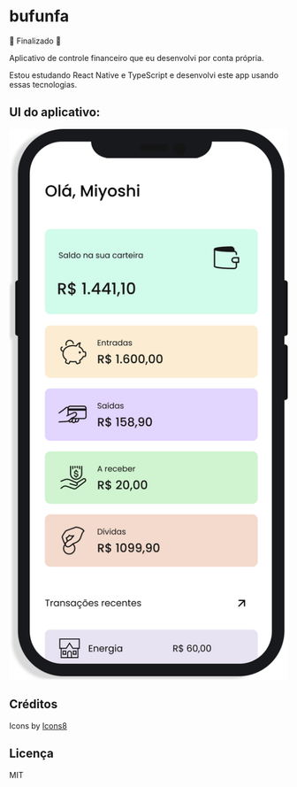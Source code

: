 # bufunfa

:tada: Finalizado :tada:

Aplicativo de controle financeiro que eu desenvolvi por conta própria.

Estou estudando React Native e TypeScript e desenvolvi este app usando essas tecnologias.

## UI do aplicativo:

![Preview](https://github.com/Mitacho/bufunfa/blob/main/Mockup.svg)

## Créditos

Icons by [Icons8](https://icons8.com.br/)

## Licença

MIT
